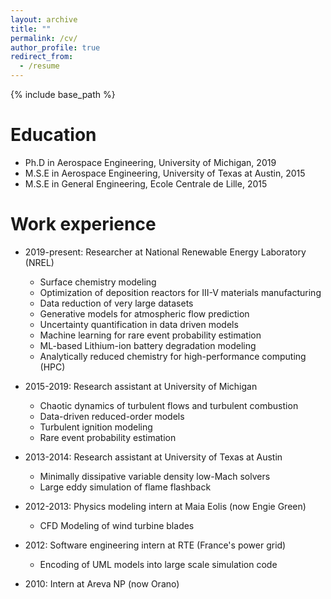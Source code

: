 ```yaml
---
layout: archive
title: ""
permalink: /cv/
author_profile: true
redirect_from:
  - /resume
---
```


{% include base_path %}

Education
======
* Ph.D in Aerospace Engineering, University of Michigan, 2019
* M.S.E in Aerospace Engineering, University of Texas at Austin, 2015
* M.S.E in General Engineering, Ecole Centrale de Lille, 2015

Work experience
======
* 2019-present: Researcher at National Renewable Energy Laboratory (NREL)
  * Surface chemistry modeling
  * Optimization of deposition reactors for III-V materials manufacturing 
  * Data reduction of very large datasets
  * Generative models for atmospheric flow prediction
  * Uncertainty quantification in data driven models
  * Machine learning for rare event probability estimation
  * ML-based Lithium-ion battery degradation modeling
  * Analytically reduced chemistry for high-performance computing (HPC)

* 2015-2019: Research assistant at University of Michigan
  * Chaotic dynamics of turbulent flows and turbulent combustion
  * Data-driven reduced-order models
  * Turbulent ignition modeling
  * Rare event probability estimation

* 2013-2014: Research assistant at University of Texas at Austin
  * Minimally dissipative variable density low-Mach solvers
  * Large eddy simulation of flame flashback

* 2012-2013: Physics modeling intern at Maia Eolis (now Engie Green)
  * CFD Modeling of wind turbine blades

* 2012: Software engineering intern at RTE (France's power grid)
  * Encoding of UML models into large scale simulation code 

* 2010: Intern at Areva NP (now Orano)
